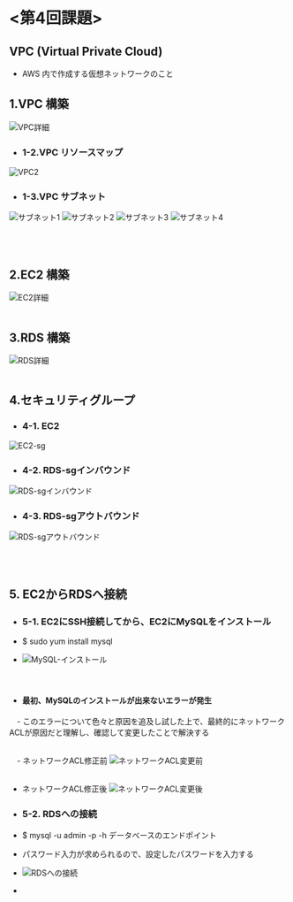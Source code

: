 # <第4回課題>

## VPC (Virtual Private Cloud)
- AWS 内で作成する仮想ネットワークのこと

## 1.VPC 構築
![VPC詳細](images/VPC-lec04.png)

- ### 1-2.VPC リソースマップ
![VPC2](images/VPC2-lec04.png)

- ### 1-3.VPC サブネット
![サブネット1](images/subnet-1-public.png)
![サブネット2](images/subnet-2-private.png)
![サブネット3](images/subnet-3-public.png)
![サブネット4](images/subnet-4-private.png)

<br><br>

## 2.EC2 構築
![EC2詳細](images/EC2-lec04.png)
<br><br>

## 3.RDS 構築
![RDS詳細](images/RDS-lec04.png)
<br><br>

## 4.セキュリティグループ
- ### 4-1. EC2
![EC2-sg](images/EC2-sg.png)
- ### 4-2. RDS-sgインバウンド
![RDS-sgインバウンド](images/RDS-sgインバウンド.png)

- ### 4-3. RDS-sgアウトバウンド
![RDS-sgアウトバウンド](images/RDS-sgアウトバウンド.png)

<br><br>


## 5. EC2からRDSへ接続
- ### 5-1. EC2にSSH接続してから、EC2にMySQLをインストール
 - $ sudo yum install mysql  
 
- ![MySQL-インストール](images/MySQL-install.png)
 
　
- #### 最初、MySQLのインストールが出来ないエラーが発生
　- このエラーについて色々と原因を追及し試した上で、最終的にネットワークACLが原因だと理解し、確認して変更したことで解決する
　
 <br><br>
 
　- ネットワークACL修正前 ![ネットワークACL変更前](images/ネットワークACL-before.png)
　
 <br><br>
 - ネットワークACL修正後 ![ネットワークACL変更後](images/ネットワークACL-after.png)
　
- ### 5-2. RDSへの接続
 - $ mysql -u admin -p -h データベースのエンドポイント
 - パスワード入力が求められるので、設定したパスワードを入力する
 
 - ![RDSへの接続](images/EC2-RDS-lec04.png)
 - 
